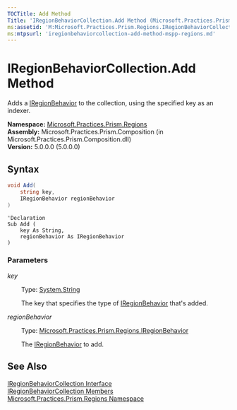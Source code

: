 ```yaml
---
TOCTitle: Add Method
Title: 'IRegionBehaviorCollection.Add Method (Microsoft.Practices.Prism.Regions)'
ms:assetid: 'M:Microsoft.Practices.Prism.Regions.IRegionBehaviorCollection.Add(System.String,Microsoft.Practices.Prism.Regions.IRegionBehavior)'
ms:mtpsurl: 'iregionbehaviorcollection-add-method-mspp-regions.md'
---
```


# IRegionBehaviorCollection.Add Method

Adds a [IRegionBehavior](/patterns-practices/reference/mspp-regions-namespace) to the collection, using the specified key as an indexer.

**Namespace:** [Microsoft.Practices.Prism.Regions](/patterns-practices/reference/mspp-regions-namespace)  
**Assembly:** Microsoft.Practices.Prism.Composition (in Microsoft.Practices.Prism.Composition.dll)  
**Version:** 5.0.0.0 (5.0.0.0)

## Syntax
```C#
void Add(
	string key,
	IRegionBehavior regionBehavior
)
```

```VB
'Declaration
Sub Add ( 
	key As String,
	regionBehavior As IRegionBehavior
)
```

### Parameters

*key*  

&nbsp;&nbsp;&nbsp;&nbsp;&nbsp;&nbsp;&nbsp;&nbsp;Type: [System.String](http://msdn.microsoft.com/en-us/library/s1wwdcbf)  

&nbsp;&nbsp;&nbsp;&nbsp;&nbsp;&nbsp;&nbsp;&nbsp;The key that specifies the type of [IRegionBehavior](/patterns-practices/reference/iregionbehavior-interface-mspp-regions) that's added.

*regionBehavior*  

&nbsp;&nbsp;&nbsp;&nbsp;&nbsp;&nbsp;&nbsp;&nbsp;Type: [Microsoft.Practices.Prism.Regions.IRegionBehavior](/patterns-practices/reference/iregionbehavior-interface-mspp-regions)  

&nbsp;&nbsp;&nbsp;&nbsp;&nbsp;&nbsp;&nbsp;&nbsp;The [IRegionBehavior](/patterns-practices/reference/iregionbehavior-interface-mspp-regions) to add.

## See Also

[IRegionBehaviorCollection Interface](/patterns-practices/reference/iregionbehaviorcollection-interface-mspp-regions)  
[IRegionBehaviorCollection Members](/patterns-practices/reference/iregionbehaviorcollection-members-mspp-regions)  
[Microsoft.Practices.Prism.Regions Namespace](/patterns-practices/reference/mspp-regions-namespace)  